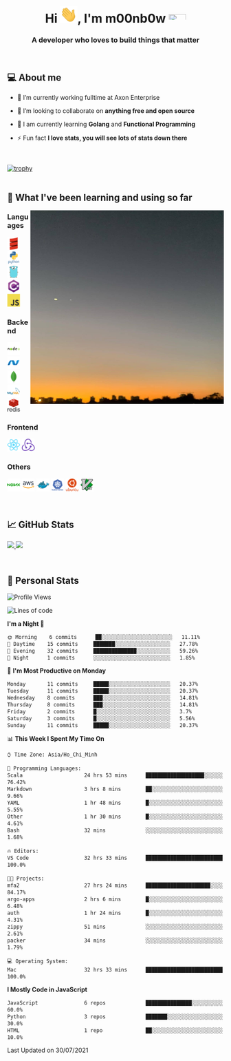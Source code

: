 <h1 align="center">Hi <img src="https://raw.githubusercontent.com/ABSphreak/ABSphreak/master/gifs/Hi.gif" width="40px" />,  I'm m00nb0w <img src="https://media.giphy.com/media/Xf7T7zOwZm9WbHvTap/giphy.gif" width="40px" height="20px"></h1>
<h3 align="center">A developer who loves to build things that matter</h3>

<br/>

## 💻 About me

- 🔭 I’m currently working fulltime at Axon Enterprise 

- 👯 I’m looking to collaborate on **anything free and open source**

- 🧠 I am currently learning **Golang** and **Functional Programming** 

- ⚡ Fun fact **I love stats, you will see lots of stats down there**



<br/><br/>[![trophy](https://github-profile-trophy.vercel.app/?username=m00nb0w&theme=nord&column=7)](https://github.com/ryo-ma/github-profile-trophy)<br/><br/>

## 🔧 What I've been learning and using so far

<img align="right" alt="readme" src="./assets/readme.jpg" width="450" height="450"/>

### Languages
<p align="left">
<img src="https://raw.githubusercontent.com/devicons/devicon/master/icons/scala/scala-original.svg" alt="scala" width="30" height="30" />
<img src="https://raw.githubusercontent.com/devicons/devicon/master/icons/python/python-original-wordmark.svg" alt="python" width="30" height="30" />
<img src="https://raw.githubusercontent.com/devicons/devicon/master/icons/go/go-original.svg" alt="go" width="30" height="30" />
<img src="https://raw.githubusercontent.com/devicons/devicon/master/icons/csharp/csharp-original.svg" alt="csharp" width="30" height="30" />
<img src="https://raw.githubusercontent.com/devicons/devicon/master/icons/javascript/javascript-original.svg" alt="js" width="30" height="30" />
</p>

### Backend
<p align="left">
<img src="https://raw.githubusercontent.com/devicons/devicon/master/icons/nodejs/nodejs-original-wordmark.svg" alt="nodejs" width="30" height="30" />
<img src="https://raw.githubusercontent.com/devicons/devicon/master/icons/dot-net/dot-net-original.svg" alt=".NET" width="30" height="30" />
<img src="https://raw.githubusercontent.com/devicons/devicon/master/icons/mongodb/mongodb-original.svg" alt="mongodb" width="30" height="30" />
<img src="https://raw.githubusercontent.com/devicons/devicon/master/icons/mysql/mysql-original-wordmark.svg" alt="mysql" width="30" height="30" />
<img src="https://raw.githubusercontent.com/devicons/devicon/master/icons/redis/redis-original-wordmark.svg" alt="redis" width="30" height="30" />
</p>

### Frontend
<p align="left">
<img src="https://raw.githubusercontent.com/devicons/devicon/master/icons/react/react-original.svg" alt="react" width="30" height="30" />
<img src="https://raw.githubusercontent.com/devicons/devicon/master/icons/redux/redux-original.svg" alt=".NET" width="30" height="30" />
</p>

### Others
<p align="left">
<img src="https://raw.githubusercontent.com/devicons/devicon/master/icons/nginx/nginx-original.svg" alt="nginx" width="30" height="30" />
<img src="https://raw.githubusercontent.com/github/explore/80688e429a7d4ef2fca1e82350fe8e3517d3494d/topics/aws/aws.png" alt="aws" width="30" height="30" />
<img src="https://raw.githubusercontent.com/devicons/devicon/master/icons/docker/docker-original.svg" alt="Docker" width="30" height="30" />
<img src="https://raw.githubusercontent.com/devicons/devicon/master/icons/kubernetes/kubernetes-plain-wordmark.svg" alt="Kubernetes" width="30" height="30" />
<img src="https://raw.githubusercontent.com/devicons/devicon/master/icons/ubuntu/ubuntu-plain-wordmark.svg" alt="Ubuntu" width="30" height="30" />
<img src="https://raw.githubusercontent.com/devicons/devicon/master/icons/vim/vim-original.svg" alt="Vim" width="30" height="30" />
</p>

<br/>

## 📈 GitHub Stats

<p>
<a href="https://github.com/m00nb0w">
  <img height="180em" src="https://github-readme-stats.vercel.app/api?username=m00nb0w&count_private=true&show_icons=true&include_all_commits=true&theme=darcula" />
  <img height="180em" src="http://github-readme-streak-stats.herokuapp.com?user=m00nb0w&theme=dark" />
</a>
</p>

<br/>

## 💪 Personal Stats
<!--START_SECTION:waka-->
![Profile Views](http://img.shields.io/badge/Profile%20Views-96-blue)

![Lines of code](https://img.shields.io/badge/From%20Hello%20World%20I%27ve%20Written-7.6%20million%20lines%20of%20code-blue)

**I'm a Night 🦉** 

```text
🌞 Morning    6 commits      ██░░░░░░░░░░░░░░░░░░░░░░░   11.11% 
🌆 Daytime    15 commits     ███████░░░░░░░░░░░░░░░░░░   27.78% 
🌃 Evening    32 commits     ██████████████░░░░░░░░░░░   59.26% 
🌙 Night      1 commits      ░░░░░░░░░░░░░░░░░░░░░░░░░   1.85%

```
📅 **I'm Most Productive on Monday** 

```text
Monday       11 commits     █████░░░░░░░░░░░░░░░░░░░░   20.37% 
Tuesday      11 commits     █████░░░░░░░░░░░░░░░░░░░░   20.37% 
Wednesday    8 commits      ███░░░░░░░░░░░░░░░░░░░░░░   14.81% 
Thursday     8 commits      ███░░░░░░░░░░░░░░░░░░░░░░   14.81% 
Friday       2 commits      █░░░░░░░░░░░░░░░░░░░░░░░░   3.7% 
Saturday     3 commits      █░░░░░░░░░░░░░░░░░░░░░░░░   5.56% 
Sunday       11 commits     █████░░░░░░░░░░░░░░░░░░░░   20.37%

```


📊 **This Week I Spent My Time On** 

```text
⌚︎ Time Zone: Asia/Ho_Chi_Minh

💬 Programming Languages: 
Scala                    24 hrs 53 mins      ███████████████████░░░░░░   76.42% 
Markdown                 3 hrs 8 mins        ██░░░░░░░░░░░░░░░░░░░░░░░   9.66% 
YAML                     1 hr 48 mins        █░░░░░░░░░░░░░░░░░░░░░░░░   5.55% 
Other                    1 hr 30 mins        █░░░░░░░░░░░░░░░░░░░░░░░░   4.61% 
Bash                     32 mins             ░░░░░░░░░░░░░░░░░░░░░░░░░   1.68%

🔥 Editors: 
VS Code                  32 hrs 33 mins      █████████████████████████   100.0%

🐱‍💻 Projects: 
mfa2                     27 hrs 24 mins      █████████████████████░░░░   84.17% 
argo-apps                2 hrs 6 mins        █░░░░░░░░░░░░░░░░░░░░░░░░   6.48% 
auth                     1 hr 24 mins        █░░░░░░░░░░░░░░░░░░░░░░░░   4.31% 
zippy                    51 mins             ░░░░░░░░░░░░░░░░░░░░░░░░░   2.61% 
packer                   34 mins             ░░░░░░░░░░░░░░░░░░░░░░░░░   1.79%

💻 Operating System: 
Mac                      32 hrs 33 mins      █████████████████████████   100.0%

```

**I Mostly Code in JavaScript** 

```text
JavaScript               6 repos             ███████████████░░░░░░░░░░   60.0% 
Python                   3 repos             ███████░░░░░░░░░░░░░░░░░░   30.0% 
HTML                     1 repo              ██░░░░░░░░░░░░░░░░░░░░░░░   10.0%

```



 Last Updated on 30/07/2021
<!--END_SECTION:waka-->
